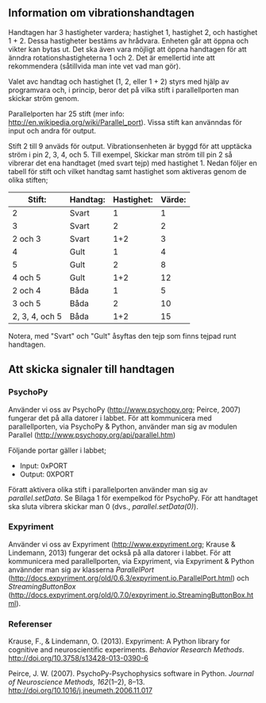 ## Information om vibrationshandtagen

Handtagen har 3 hastigheter vardera; hastighet 1, hastighet 2, och hastighet 1 + 2. Dessa hastigheter bestäms av hrådvara. Enheten går att öppna och vikter kan bytas ut. Det ska även vara möjligt att öppna handtagen för att änndra rotationshastigheterna 1 och 2. Det är emellertid inte att rekommendera (såtillvida man inte vet vad man gör).

Valet avc handtag och hastighet (1, 2, eller 1 + 2) styrs med hjälp av programvara och, i princip, beror det på vilka stift i parallellporten man skickar ström genom.

Parallelporten har 25 stift (mer info: http://en.wikipedia.org/wiki/Parallel_port). Vissa stift kan använndas för input och andra för output. 

Stift 2 till 9 anväds för output. Vibrationsenheten är byggd för att upptäcka ström i pin 2, 3, 4, och 5. Till exempel, Skickar man ström till pin 2 så vibrerar det ena handtaget (med svart tejp) med hastighet 1.
Nedan följer en tabell för stift och vilket handtag samt hastighet som aktiveras genom de olika stiften;

|**Stift:**         |**Handtag:**     |**Hastighet:**    |**Värde:**        |
|-------------------|-----------------|------------------|------------------|
| 2                 | Svart           | 1                | 1                |
| 3                 | Svart           | 2                | 2                |
| 2 och 3           | Svart           | 1+2              | 3                |
| 4                 | Gult            | 1                | 4                |
| 5                 | Gult            | 2                | 8                |
| 4 och 5           | Gult            | 1+2              | 12               |
| 2 och 4           | Båda            | 1                | 5                |
| 3 och 5           | Båda            | 2                | 10               |
| 2, 3, 4, och 5    | Båda            | 1+2              | 15               |

Notera, med "Svart" och "Gult" åsyftas den tejp som finns tejpad runt handtagen.

## Att skicka signaler till handtagen

### PsychoPy
Använder vi oss av PsychoPy (http://www.psychopy.org; Peirce, 2007) fungerar det på alla datorer i labbet. För att kommunicera med parallellporten, via PsychoPy & Python, använder man sig av modulen Parallel (http://www.psychopy.org/api/parallel.htm)

Följande portar gäller i labbet;

 - Input: 0xPORT
 - Output: 0XPORT

Föratt aktivera olika stift i parallelporten använder man sig av *parallel.setData*.  Se Bilaga 1 för exempelkod för PsychoPy. För att handtaget ska sluta vibrera skickar man 0 (dvs., *parallel.setData(0)*). 

### Expyriment
Använder vi oss av Expyriment (http://www.expyriment.org; Krause & Lindemann, 2013) fungerar det också på alla datorer i labbet. För att kommunicera med parallellporten, via Expyriment, via Expyriment & Python använnder man sig av klasserna *ParallelPort* (http://docs.expyriment.org/old/0.6.3/expyriment.io.ParallelPort.html) och *StreamingButtonBox* (http://docs.expyriment.org/old/0.7.0/expyriment.io.StreamingButtonBox.html). 

### Referenser

Krause, F., & Lindemann, O. (2013). Expyriment: A Python library for cognitive and neuroscientific experiments. *Behavior Research Methods*. http://doi.org/10.3758/s13428-013-0390-6

Peirce, J. W. (2007). PsychoPy-Psychophysics software in Python. *Journal of Neuroscience Methods, 162*(1–2), 8–13. http://doi.org/10.1016/j.jneumeth.2006.11.017
